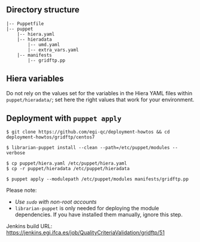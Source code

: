 ## Directory structure

    |-- Puppetfile
    |-- puppet
        |-- hiera.yaml
        |-- hieradata
            |-- umd.yaml
            |-- extra_vars.yaml
        |-- manifests
            |-- gridftp.pp

## Hiera variables

Do not rely on the values set for the variables in the Hiera YAML files 
within `puppet/hieradata/`; set here the right values that work for your
environment.

## Deployment with `puppet apply`

    $ git clone https://github.com/egi-qc/deployment-howtos && cd deployment-howtos/gridftp/centos7
    
    $ librarian-puppet install --clean --path=/etc/puppet/modules --verbose
    
    $ cp puppet/hiera.yaml /etc/puppet/hiera.yaml
    $ cp -r puppet/hieradata /etc/puppet/hieradata
    
    $ puppet apply --modulepath /etc/puppet/modules manifests/gridftp.pp

Please note:
  - _Use `sudo` with non-root accounts_
  - `librarian-puppet` is only needed for deploying the module dependencies. If you
    have installed them manually, ignore this step.


Jenkins build URL: https://jenkins.egi.ifca.es/job/QualityCriteriaValidation/gridftp/51
